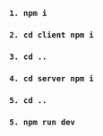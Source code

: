 ### `1. npm i`

### `2. cd client npm i`

### `3. cd ..`

### `4. cd server npm i`

### `5. cd ..`

### `5. npm run dev`
